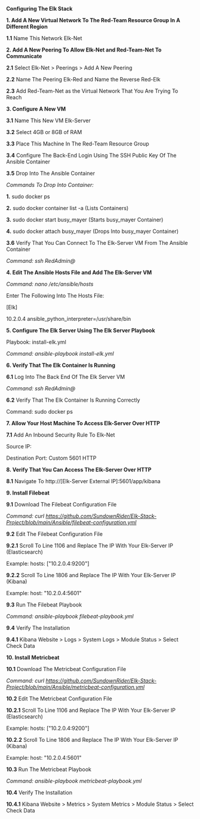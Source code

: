 **Configuring The Elk Stack**

**1. Add A New Virtual Network To The Red-Team Resource Group In A Different Region**

**1.1** Name This Network Elk-Net

**2. Add A New Peering To Allow Elk-Net and Red-Team-Net To Communicate**

**2.1** Select Elk-Net > Peerings > Add A New Peering

**2.2** Name The Peering Elk-Red and Name the Reverse Red-Elk

**2.3** Add Red-Team-Net as the Virtual Network That You Are Trying To Reach

**3. Configure A New VM**

**3.1** Name This New VM Elk-Server

**3.2** Select 4GB or 8GB of RAM

**3.3** Place This Machine In The Red-Team Resource Group

**3.4** Configure The Back-End Login Using The SSH Public Key Of The Ansible Container

**3.5** Drop Into The Ansible Container

_Commands To Drop Into Container:_

**1.** sudo docker ps

**2.** sudo docker container list -a (Lists Containers)

**3.** sudo docker start busy_mayer (Starts busy_mayer Container)

**4.** sudo docker attach busy_mayer (Drops Into busy_mayer Container)

**3.6** Verify That You Can Connect To The Elk-Server VM From The Ansible Container

_Command: ssh RedAdmin@<Elk-Server IP>_

**4. Edit The Ansible Hosts File and Add The Elk-Server VM**

_Command: nano /etc/ansible/hosts_

Enter The Following Into The Hosts File:

[Elk]

10.2.0.4 ansible_python_interpreter=/usr/share/bin

**5. Configure The Elk Server Using The Elk Server Playbook**

Playbook: install-elk.yml

_Command: ansible-playbook install-elk.yml_

**6. Verify That The Elk Container Is Running**

**6.1** Log Into The Back End Of The Elk Server VM

_Command: ssh RedAdmin@<Elk-Server IP>_

**6.2** Verify That The Elk Container Is Running Correctly

Command: sudo docker ps

**7. Allow Your Host Machine To Access Elk-Server Over HTTP**

**7.1** Add An Inbound Security Rule To Elk-Net

Source IP: <Host Machine Public IP>

Destination Port: Custom 5601 HTTP

**8. Verify That You Can Access The Elk-Server Over HTTP**

**8.1** Navigate To http://[Elk-Server External IP]:5601/app/kibana

**9. Install Filebeat**

**9.1** Download The Filebeat Configuration File

_Command: curl https://github.com/SundownRider/Elk-Stack-Project/blob/main/Ansible/filebeat-configuration.yml_

**9.2** Edit The Filebeat Configuration File

**9.2.1** Scroll To Line 1106 and Replace The IP With Your Elk-Server IP (Elasticsearch)

Example: hosts: ["10.2.0.4:9200"]

**9.2.2** Scroll To Line 1806 and Replace The IP With Your Elk-Server IP (Kibana)

Example: host: "10.2.0.4:5601"

**9.3** Run The Filebeat Playbook

_Command: ansible-playbook filebeat-playbook.yml_

**9.4** Verify The Installation

**9.4.1** Kibana Website > Logs > System Logs > Module Status > Select Check Data

**10. Install Metricbeat**

**10.1** Download The Metricbeat Configuration File

_Command: curl https://github.com/SundownRider/Elk-Stack-Project/blob/main/Ansible/metricbeat-configuration.yml_

**10.2** Edit The Metricbeat Configuration File

**10.2.1** Scroll To Line 1106 and Replace The IP With Your Elk-Server IP (Elasticsearch)

Example: hosts: ["10.2.0.4:9200"]

**10.2.2** Scroll To Line 1806 and Replace The IP With Your Elk-Server IP (Kibana)

Example: host: "10.2.0.4:5601"

**10.3** Run The Metricbeat Playbook

_Command: ansible-playbook metricbeat-playbook.yml_

**10.4** Verify The Installation

**10.4.1** Kibana Website > Metrics > System Metrics > Module Status > Select Check Data
